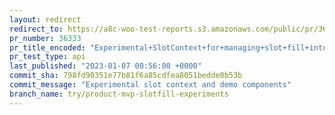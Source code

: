 ```yaml
---
layout: redirect
redirect_to: https://a8c-woo-test-reports.s3.amazonaws.com/public/pr/36333/api/index.html
pr_number: 36333
pr_title_encoded: "Experimental+SlotContext+for+managing+slot+fill+interactions"
pr_test_type: api
last_published: "2023-01-07 00:56:00 +0000"
commit_sha: 798fd90351e77b81f6a85cdfea8051bedde0b53b
commit_message: "Experimental slot context and demo components"
branch_name: try/product-mvp-slotfill-experiments
---
```

